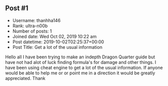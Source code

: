 ## Post #1
- Username: thanhha146
- Rank: ultra-n00b
- Number of posts: 1
- Joined date: Wed Oct 02, 2019 10:22 am
- Post datetime: 2019-10-02T02:25:37+00:00
- Post Title: Get a lot of the usual information

Hello all 
I have been trying to make an indepth Dragon Quarter guide but have not had alot of luck finding formula's for damage and other things. I have been using cheat engine to get a lot of the usual information. If anyone would be able to help me or or point me in a direction it would be greatly appreciated. 
Thank
